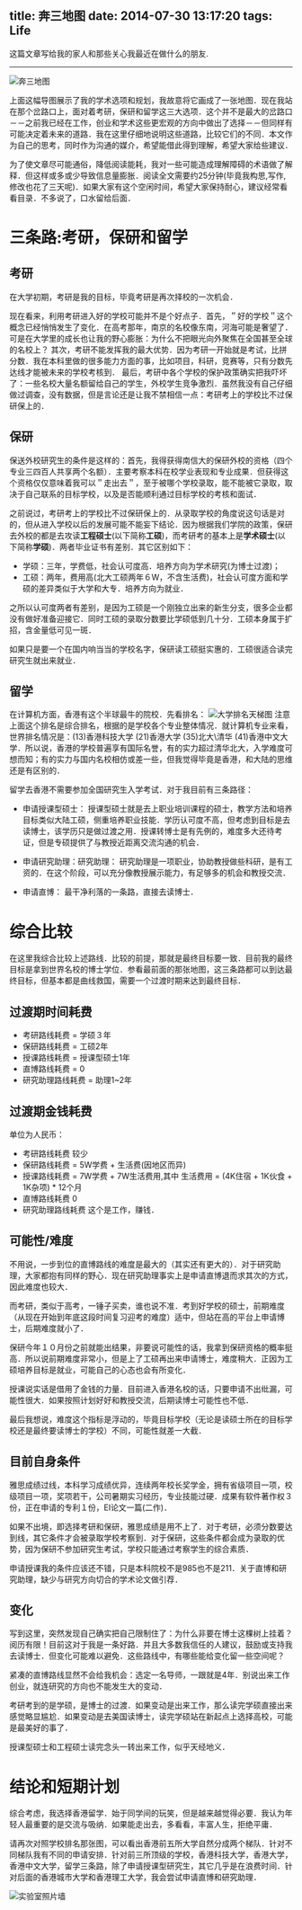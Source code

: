 title: 奔三地图
date: 2014-07-30 13:17:20
tags: Life
---
这篇文章写给我的家人和那些关心我最近在做什么的朋友.
***
![奔三地图](/img/road_map.jpg)

<!--more-->

上面这幅导图展示了我的学术选项和规划，我故意将它画成了一张地图．现在我站在那个岔路口上，面对着考研，保研和留学这三大选项．这个并不是最大的岔路口－－之前我已经在工作，创业和学术这些更宏观的方向中做出了选择－－但同样有可能决定着未来的道路．我在这里仔细地说明这些道路，比较它们的不同．本文作为自己的思考，同时作为沟通的媒介，希望能借此得到理解，希望大家给些建议．

为了使文章尽可能通俗，降低阅读能耗，我对一些可能造成理解障碍的术语做了解释．但这样或多或少导致信息量膨胀．阅读全文需要约25分钟(毕竟我构思,写作,修改也花了三天呢)．如果大家有这个空闲时间，希望大家保持耐心，建议经常看看目录．不多说了，口水留给后面．

# 三条路:考研，保研和留学 #

## 考研 ##
在大学初期，考研是我的目标，毕竟考研是再次择校的一次机会．

现在看来，利用考研进入好的学校可能并不是个好点子．首先，＂好的学校＂这个概念已经悄悄发生了变化．在高考那年，南京的名校像东南，河海可能是奢望了．可是在大学里的成长也让我的野心膨胀：为什么不把眼光向外聚焦在全国甚至全球的名校上？
其次，考研不能发挥我的最大优势．因为考研一开始就是考试，比拼分数．我在本科里做的很多能力方面的事，比如项目，科研，竞赛等，只有分数先达线才能被未来的学校考核到．
最后，考研中各个学校的保护政策确实把我吓坏了：一些名校大量名额留给自己的学生，外校学生竞争激烈．虽然我没有自己仔细做过调查，没有数据，但是言论还是让我不禁相信一点：考研考上的学校比不过保研保上的．

## 保研 ##
保送外校研究生的条件是这样的：首先，我得获得南信大的保研外校的资格（四个专业三四百人共享两个名额）．主要考察本科在校学业表现和专业成果．但获得这个资格仅仅意味着我可以＂走出去＂，至于被哪个学校录取，能不能被它录取，取决于自己联系的目标学校，以及是否能顺利通过目标学校的考核和面试．

之前说过，考研考上的学校比不过保研保上的．从录取学校的角度说这句话是对的，但从进入学校以后的发展可能不能妄下结论．因为根据我们学院的政策，保研去外校的都是去攻读**工程硕士**(以下简称**工硕**)，而考研考的基本上是**学术硕士**(以下简称**学硕**)．两者毕业证书有差别．其它区别如下：

- 学硕：三年，学费低，社会认可度高．培养方向为学术研究(为博士过渡)；
- 工硕：两年，费用高(北大工硕两年６W，不含生活费)，社会认可度方面和学硕的差异类似于大学和大专．培养方向为就业．

之所以认可度两者有差别，是因为工硕是一个刚独立出来的新生分支，很多企业都没有做好准备迎接它．同时工硕的录取分数要比学硕低到几十分．工硕本身属于扩招，含金量低可见一斑．

如果只是要一个在国内响当当的学校名字，保研读工硕挺实惠的．工硕很适合读完研究生就出来就业．

## 留学 ##
在计算机方面，香港有这个半球最牛的院校．先看排名：
![大学排名天梯图](/img/qs_ladder.png)
注意上面这个排名是综合排名，根据的是学校各个专业整体情况．就计算机专业来看，世界排名情况是：(13)香港科技大学 (21)香港大学 (35)北大\清华 (41)香港中文大学．所以说，香港的学校普遍享有国际名誉，有的实力超过清华北大，入学难度可想而知；有的实力与国内名校相仿或差一些，但我觉得毕竟是香港，和大陆的思维还是有区别的．

留学去香港不需要参加全国研究生入学考试．对于我目前有三条路径：

- 申请授课型硕士：
授课型硕士就是去上职业培训课程的硕士，教学方法和培养目标类似大陆工硕，侧重培养职业技能．学历认可度不高，但考虑到目标是去读博士，该学历只是做过渡之用．授课转博士是有先例的，难度多大还待考证，但是专硕提供了与教授近距离交流沟通的机会．

- 申请研究助理：研究助理：
研究助理是一项职业，协助教授做些科研，是有工资的．在这个阶段，可以充分像教授展示能力，有足够多的机会和教授交流．

- 申请直博：
最干净利落的一条路，直接去读博士．

# 综合比较 #
在这里我综合比较上述路线．比较的前提，那就是最终目标要一致．目前我的最终目标是拿到世界名校的博士学位．参看最前面的那张地图，这三条路都可以到达最终目标，但基本都是曲线救国，需要一个过渡时期来达到最终目标．

## 过渡期时间耗费 ##

- 考研路线耗费 = 学硕３年
- 保研路线耗费 = 工硕2年
- 授课路线耗费 = 授课型硕士1年
- 直博路线耗费 = 0
- 研究助理路线耗费 = 助理1~2年

## 过渡期金钱耗费 ##
单位为人民币：

- 考研路线耗费 较少
- 保研路线耗费 = 5W学费 + 生活费(因地区而异)
- 授课路线耗费 = 7W学费 + 7W生活费用,其中 生活费用 = (4K住宿 + 1K伙食 + 1K杂项) * 12个月
- 直博路线耗费 0
- 研究助理路线耗费 这个是工作，赚钱．

## 可能性/难度 ##
不用说，一步到位的直博路线的难度是最大的（其实还有更大的）．对于研究助理，大家都抱有同样的野心．现在研究助理事实上是申请直博退而求其次的方式，因此难度也较大．

而考研，类似于高考，一锤子买卖，谁也说不准．考到好学校的硕士，前期难度（从现在开始到年底这段时间复习迎考的难度）适中，但站在高的平台上申请博士，后期难度就小了．

保研今年１０月份之前就能出结果，非要说可能性的话，我拿到保研资格的概率挺高．所以说前期难度非常小，但是上了工硕再出来申请博士，难度稍大．正因为工硕培养目标是就业，可能自己的心态也会有所变化．

授课说实话是借用了金钱的力量．目前进入香港名校的话，只要申请不出纰漏，可能性很大．如果按照计划好好和教授交流，后期读博士可能性也不低．

最后我想说，难度这个指标是浮动的，毕竟目标学校（无论是读硕士所在的目标学校还是最终要读博士的学校）不同，可能性就差一大截．

## 目前自身条件 ##
雅思成绩过线，本科学习成绩优异，连续两年校长奖学金，拥有省级项目一项，校级项目一项，奖项若干，公司暑期实习经历，专业技能过硬．成果有软件著作权３份，正在申请的专利１份，EI论文一篇(二作)．

如果不出境，即选择考研和保研，雅思成绩是用不上了．对于考研，必须分数要达到线，其它条件才会被录取学校考察到．对于保研，这些条件都会成为录取的优势，因为保研不参加研究生考试，学校只能通过考察学生的综合素质．

申请授课我的条件应该还不错，只是本科院校不是985也不是211．关于直博和研究助理，缺少与研究方向切合的学术论文做引荐．

## 变化 ##
写到这里，突然发现自己确实把自己限制住了：为什么非要在博士这棵树上挂着？阅历有限！目前这对于我是一条好路．并且大多数我信任的人建议，鼓励或支持我去读博士．但变化可能难以避免．这些路线中，有哪些能给变化留一些空间呢？

紧凑的直博路线显然不会给我机会：选定一名导师，一跟就是4年．别说出来工作创业，就连研究的方向也不能发生大的变动．

考研考到的是学硕，是博士的过渡．如果变动是出来工作，那么读完学硕直接出来感觉略显尴尬．如果变动是去美国读博士，读完学硕站在新起点上选择高校，可能是最美好的事了．

授课型硕士和工程硕士读完念头一转出来工作，似乎天经地义．

# 结论和短期计划 #

综合考虑，我选择香港留学．始于同学间的玩笑，但是越来越觉得必要．我认为年轻人最重要的是交流与吸纳．如果能走出去，多看看，丰富人生，拒绝平庸．

请再次对照学校排名那张图，可以看出香港前五所大学自然分成两个梯队．针对不同梯队我有不同的申请安排．针对前三所顶级的学校，香港科技大学，香港大学，香港中文大学，留学三条路，除了申请授课型研究生，其它几乎是在浪费时间．针对后面的香港城市大学和香港理工大学，我会尝试申请直博和研究助理．

![实验室照片墙](/img/pic_wall.jpg)

